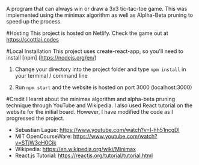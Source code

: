A program that can always win or draw a 3x3 tic-tac-toe game. This was implemented using the minimax algorithm as well as Alplha-Beta pruning to speed up the process.  

#Hosting
This project is hosted on Netlify. Check the game out at https://scottlai.codes

#Local Installation
This project uses create-react-app, so you'll need to install [npm] (https://nodejs.org/en/)

1. Change your directory into the project folder and type `npm install` in your terminal / command line

2. Run `npm start` and the website is hosted on port 3000 (localhost:3000)

#Credit
I learnt about the minimax algorithm and alpha-beta pruning technique through YouTube and Wikipedia. I also used React tutorial on the website for the initial board. However, I have modified the code as I progressed the project.

* Sebastian Lague: https://www.youtube.com/watch?v=l-hh51ncgDI
* MIT  OpenCourseWare: https://www.youtube.com/watch?v=STjW3eH0Cik
* Wikipedia: https://en.wikipedia.org/wiki/Minimax
* React.js Tutorial: https://reactjs.org/tutorial/tutorial.html


